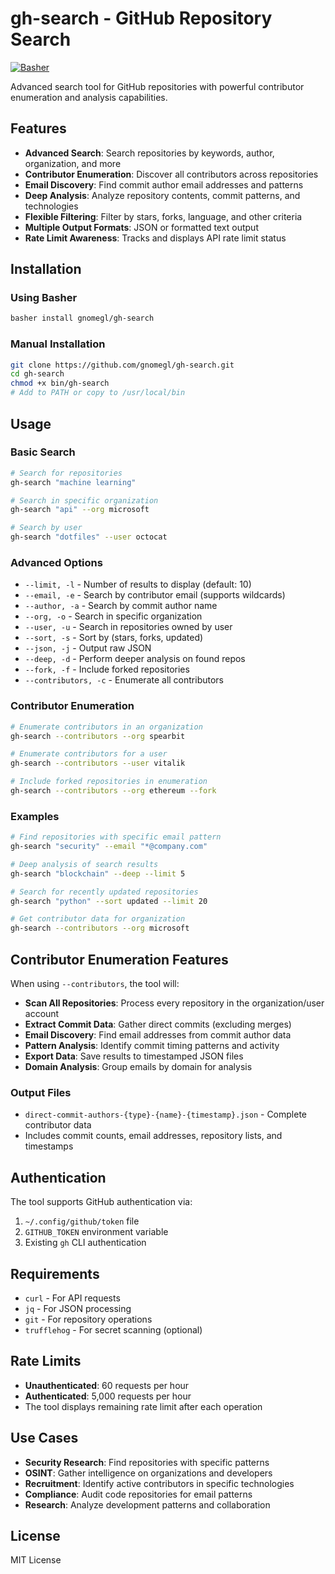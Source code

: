 # gh-search - GitHub Repository Search

[![Basher](https://img.shields.io/badge/basher-install-brightgreen)](https://github.com/basherpm/basher)

Advanced search tool for GitHub repositories with powerful contributor enumeration and analysis capabilities.

## Features

- **Advanced Search**: Search repositories by keywords, author, organization, and more
- **Contributor Enumeration**: Discover all contributors across repositories
- **Email Discovery**: Find commit author email addresses and patterns
- **Deep Analysis**: Analyze repository contents, commit patterns, and technologies
- **Flexible Filtering**: Filter by stars, forks, language, and other criteria
- **Multiple Output Formats**: JSON or formatted text output
- **Rate Limit Awareness**: Tracks and displays API rate limit status

## Installation

### Using Basher

```bash
basher install gnomegl/gh-search
```

### Manual Installation

```bash
git clone https://github.com/gnomegl/gh-search.git
cd gh-search
chmod +x bin/gh-search
# Add to PATH or copy to /usr/local/bin
```

## Usage

### Basic Search

```bash
# Search for repositories
gh-search "machine learning"

# Search in specific organization
gh-search "api" --org microsoft

# Search by user
gh-search "dotfiles" --user octocat
```

### Advanced Options

- `--limit, -l` - Number of results to display (default: 10)
- `--email, -e` - Search by contributor email (supports wildcards)
- `--author, -a` - Search by commit author name
- `--org, -o` - Search in specific organization
- `--user, -u` - Search in repositories owned by user
- `--sort, -s` - Sort by (stars, forks, updated)
- `--json, -j` - Output raw JSON
- `--deep, -d` - Perform deeper analysis on found repos
- `--fork, -f` - Include forked repositories
- `--contributors, -c` - Enumerate all contributors

### Contributor Enumeration

```bash
# Enumerate contributors in an organization
gh-search --contributors --org spearbit

# Enumerate contributors for a user
gh-search --contributors --user vitalik

# Include forked repositories in enumeration
gh-search --contributors --org ethereum --fork
```

### Examples

```bash
# Find repositories with specific email pattern
gh-search "security" --email "*@company.com"

# Deep analysis of search results
gh-search "blockchain" --deep --limit 5

# Search for recently updated repositories
gh-search "python" --sort updated --limit 20

# Get contributor data for organization
gh-search --contributors --org microsoft
```

## Contributor Enumeration Features

When using `--contributors`, the tool will:

- **Scan All Repositories**: Process every repository in the organization/user account
- **Extract Commit Data**: Gather direct commits (excluding merges)
- **Email Discovery**: Find email addresses from commit author data
- **Pattern Analysis**: Identify commit timing patterns and activity
- **Export Data**: Save results to timestamped JSON files
- **Domain Analysis**: Group emails by domain for analysis

### Output Files

- `direct-commit-authors-{type}-{name}-{timestamp}.json` - Complete contributor data
- Includes commit counts, email addresses, repository lists, and timestamps

## Authentication

The tool supports GitHub authentication via:

1. `~/.config/github/token` file
2. `GITHUB_TOKEN` environment variable
3. Existing `gh` CLI authentication

## Requirements

- `curl` - For API requests
- `jq` - For JSON processing
- `git` - For repository operations
- `trufflehog` - For secret scanning (optional)

## Rate Limits

- **Unauthenticated**: 60 requests per hour
- **Authenticated**: 5,000 requests per hour
- The tool displays remaining rate limit after each operation

## Use Cases

- **Security Research**: Find repositories with specific patterns
- **OSINT**: Gather intelligence on organizations and developers
- **Recruitment**: Identify active contributors in specific technologies
- **Compliance**: Audit code repositories for email patterns
- **Research**: Analyze development patterns and collaboration

## License

MIT License
